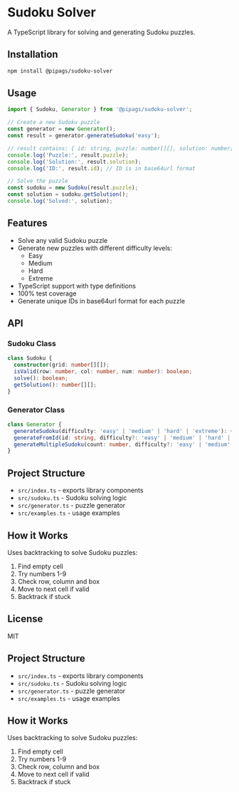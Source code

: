 # Sudoku Solver

A TypeScript library for solving and generating Sudoku puzzles.

## Installation

```bash
npm install @pipags/sudoku-solver
```

## Usage

```typescript
import { Sudoku, Generator } from '@pipags/sudoku-solver';

// Create a new Sudoku puzzle
const generator = new Generator();
const result = generator.generateSudoku('easy');

// result contains: { id: string, puzzle: number[][], solution: number[][] }
console.log('Puzzle:', result.puzzle);
console.log('Solution:', result.solution);
console.log('ID:', result.id); // ID is in base64url format

// Solve the puzzle
const sudoku = new Sudoku(result.puzzle);
const solution = sudoku.getSolution();
console.log('Solved:', solution);
```

## Features

- Solve any valid Sudoku puzzle
- Generate new puzzles with different difficulty levels:
  - Easy
  - Medium
  - Hard
  - Extreme
- TypeScript support with type definitions
- 100% test coverage
- Generate unique IDs in base64url format for each puzzle

## API

### Sudoku Class

```typescript
class Sudoku {
  constructor(grid: number[][]);
  isValid(row: number, col: number, num: number): boolean;
  solve(): boolean;
  getSolution(): number[][];
}
```

### Generator Class

```typescript
class Generator {
  generateSudoku(difficulty: 'easy' | 'medium' | 'hard' | 'extreme'): { id: string, puzzle: number[][], solution: number[][] };
  generateFromId(id: string, difficulty?: 'easy' | 'medium' | 'hard' | 'extreme'): { id: string, puzzle: number[][], solution: number[][] };
  generateMultipleSudoku(count: number, difficulty?: 'easy' | 'medium' | 'hard' | 'extreme'): { id: string, puzzle: number[][], solution: number[][] }[];
}
```

## Project Structure

- `src/index.ts` - exports library components
- `src/sudoku.ts` - Sudoku solving logic
- `src/generator.ts` - puzzle generator
- `src/examples.ts` - usage examples

## How it Works

Uses backtracking to solve Sudoku puzzles:

1. Find empty cell
2. Try numbers 1-9
3. Check row, column and box
4. Move to next cell if valid
5. Backtrack if stuck

## License

MIT

## Project Structure

- `src/index.ts` - exports library components
- `src/sudoku.ts` - Sudoku solving logic
- `src/generator.ts` - puzzle generator
- `src/examples.ts` - usage examples

## How it Works

Uses backtracking to solve Sudoku puzzles:

1. Find empty cell
2. Try numbers 1-9
3. Check row, column and box
4. Move to next cell if valid
5. Backtrack if stuck

